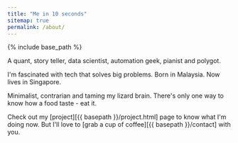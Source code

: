 ```yaml
---
title: "Me in 10 seconds"
sitemap: true
permalink: /about/
---
```

{% include base_path %}

A quant, story teller, data scientist, automation geek, pianist and polygot. 

I'm fascinated with tech that solves big problems. 
Born in Malaysia. Now lives in Singapore.

Minimalist, contrarian and taming my lizard brain. There's only one way to know how a food taste - eat it. 

Check out my [project][{{ basepath }}/project.html] page to know what I'm doing now. But I'll love to [grab a cup of coffee][{{ basepath }}/contact] with you.
